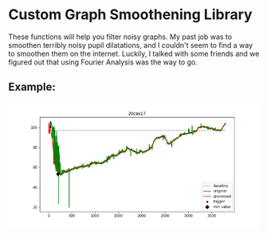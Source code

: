 # Custom Graph Smoothening Library

These functions will help you filter noisy graphs. 
My past job was to smoothen terribly noisy pupil dilatations, and I couldn't seem to find a 
way to smoothen them on the internet. Luckily, I talked with some friends and we figured out that using
Fourier Analysis was the way to go. 

## Example:
![](images/ex_1.png)